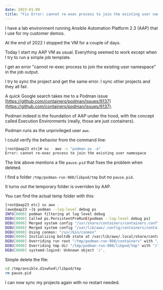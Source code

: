 ```yaml
---
date: 2023-01-09
title: "Fix Error: cannot re-exec process to join the existing user namespace in Ansible Automation Platform 2"
---
```


I have a lab environment running Ansible Automation Platform 2.3 (AAP) that I use for my customer demos.

At the end of 2022 I stopped the VM for a couple of days.

Today I start my AAP VM as usual. Everything seemed to work except when I try to run a simple job template.

I get an error "cannot re-exec process to join the existing user namespace" in the job output.

I try to sync the project and get the same error. I sync other projects and they all fail.

A quick Google search takes me to a Podman issue [https://github.com/containers/podman/issues/9137](https://github.com/containers/podman/issues/9137).

Podman indeed is the foundation of AAP under the hood, with the concept called Execution Environments (really, those are just containers).

Podman runs as the unprivileged user `awx`.

I could verify the behavior from the command line:

```bash
[root@aap23 etc]# su - awx -c "podman ps -a"
Error: cannot re-exec process to join the existing user namespace
```

The link above mentions a file `pause.pid` that fixes the problem when deleted.

I find a folder `/tmp/podman-run-988/libpod/tmp` but no `pause.pid`.

It turns out the temporary folder is overriden by AAP.

You can find the actual temp folder with this:

```bash
[root@aap23 etc] su awx -
[awx@aap23 ~]$ podman --log-level debug ps
INFO[0000] podman filtering at log level debug
DEBU[0000] Called ps.PersistentPreRunE(podman --log-level debug ps)
DEBU[0000] Merged system config "/usr/share/containers/containers.conf"
DEBU[0000] Merged system config "/var/lib/awx/.config/containers/containers.conf"
DEBU[0000] Using conmon: "/usr/bin/conmon"
DEBU[0000] Initializing boltdb state at /var/lib/awx/.local/share/containers/storage/libpod/bolt_state.db
DEBU[0000] Overriding run root "/tmp/podman-run-988/containers" with "/tmp/ansible.d1xwha4l/containers" from database
DEBU[0000] Overriding tmp dir "/tmp/podman-run-988/libpod/tmp" with "/tmp/ansible.d1xwha4l/libpod/tmp" from database
DEBU[0000] systemd-logind: Unknown object '/'.
```

Simple delete the file:

```bash
cd /tmp/ansible.d1xwha4l/libpod/tmp
rm pause.pid
```

I can now sync my projects again with no restart needed.